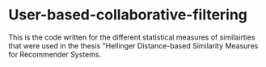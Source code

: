 # User-based-collaborative-filtering
This is the code written for the different statistical measures of similairties that were used in the thesis "Hellinger Distance-based 
Similarity Measures for Recommender Systems.

